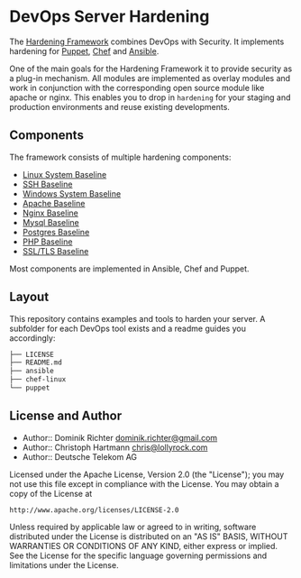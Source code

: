 # DevOps Server Hardening

The [Hardening Framework](http://dev-sec.io/) combines DevOps with Security. It implements hardening for [Puppet](https://puppetlabs.com/), [Chef](https://www.chef.io/) and [Ansible](http://www.ansible.com).

One of the main goals for the Hardening Framework it to provide security as a plug-in mechanism. All modules are implemented as overlay modules and work in conjunction with the corresponding open source module like apache or nginx. This enables you to drop in `hardening` for your staging and production environments and reuse existing developments.

## Components

The framework consists of multiple hardening components:

 * [Linux System Baseline](https://github.com/dev-sec/linux-baseline)
 * [SSH Baseline](https://github.com/dev-sec/ssh-baseline)
 * [Windows System Baseline](https://github.com/dev-sec/windows-baseline)
 * [Apache Baseline](https://github.com/dev-sec/apache-baseline)
 * [Nginx Baseline](https://github.com/dev-sec/nginx-baseline)
 * [Mysql Baseline](https://github.com/dev-sec/mysql-baseline)
 * [Postgres Baseline](https://github.com/dev-sec/postgres-baseline)
 * [PHP Baseline](https://github.com/dev-sec/php-baseline)
 * [SSL/TLS Baseline](https://github.com/dev-sec/ssl-baseline)

Most components are implemented in Ansible, Chef and Puppet.

## Layout

This repository contains examples and tools to harden your server. A subfolder for each DevOps tool exists and a readme guides you accordingly:

```bash
├── LICENSE
├── README.md
├── ansible
├── chef-linux
└── puppet
```

## License and Author

* Author:: Dominik Richter <dominik.richter@gmail.com>
* Author:: Christoph Hartmann <chris@lollyrock.com>
* Author:: Deutsche Telekom AG

Licensed under the Apache License, Version 2.0 (the "License");
you may not use this file except in compliance with the License.
You may obtain a copy of the License at

    http://www.apache.org/licenses/LICENSE-2.0

Unless required by applicable law or agreed to in writing, software
distributed under the License is distributed on an "AS IS" BASIS,
WITHOUT WARRANTIES OR CONDITIONS OF ANY KIND, either express or implied.
See the License for the specific language governing permissions and
limitations under the License.
